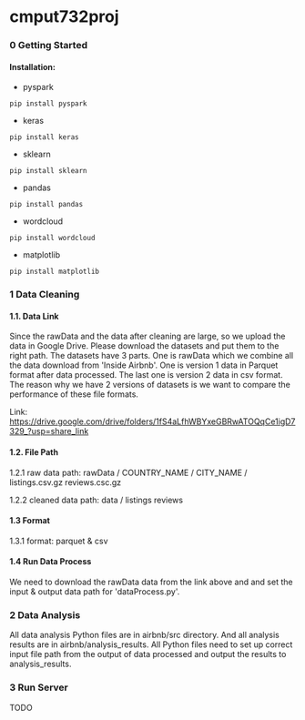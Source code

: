 # cmput732proj
### 0 Getting Started
#### Installation:
* pyspark
```
pip install pyspark
```
* keras
```
pip install keras
```
* sklearn
```
pip install sklearn
```
* pandas
```
pip install pandas
```
* wordcloud
```
pip install wordcloud
```
* matplotlib
```
pip install matplotlib
```
### 1 Data Cleaning
#### 1.1. Data Link
Since the rawData and the data after cleaning are large, so we upload the data in Google Drive. Please download the datasets and put them to the right path.
The datasets have 3 parts. One is rawData which we combine all the data download from 'Inside Airbnb'.
One is version 1 data in Parquet format after data processed. The last one is version 2 data in csv format.
The reason why we have 2 versions of datasets is we want to compare the performance of these file formats.

Link: https://drive.google.com/drive/folders/1fS4aLfhWBYxeGBRwATOQqCe1igD7329_?usp=share_link
#### 1.2. File Path
1.2.1 raw data path: rawData / COUNTRY_NAME / CITY_NAME / listings.csv.gz reviews.csc.gz

1.2.2 cleaned data
 path: data / listings   reviews
#### 1.3 Format
1.3.1 format: parquet & csv

#### 1.4 Run Data Process
We need to download the rawData data from the link above and and set the input & output data path for 'dataProcess.py'.

### 2 Data Analysis
All data analysis Python files are in airbnb/src directory. And all analysis results are in airbnb/analysis_results.
All Python files need to set up correct input file path from the output of data processed and output the results to analysis_results.

### 3 Run Server
TODO


    